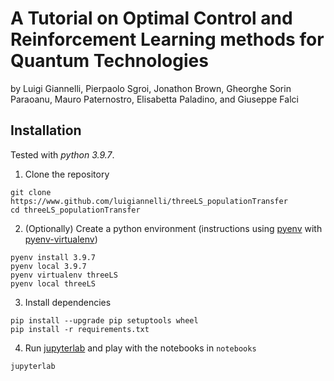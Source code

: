 # A Tutorial on Optimal Control and Reinforcement Learning methods for Quantum Technologies
by Luigi Giannelli, Pierpaolo Sgroi, Jonathon Brown, Gheorghe Sorin Paraoanu, Mauro Paternostro, Elisabetta Paladino, and Giuseppe Falci

## Installation
Tested with *python 3.9.7*.

1. Clone the repository
``` shell
git clone https://www.github.com/luigiannelli/threeLS_populationTransfer
cd threeLS_populationTransfer
```

2. (Optionally) Create a python environment (instructions using
   [pyenv](https://github.com/pyenv/pyenv) with
   [pyenv-virtualenv](https://github.com/pyenv/pyenv-virtualenv))
``` shell
pyenv install 3.9.7
pyenv local 3.9.7
pyenv virtualenv threeLS
pyenv local threeLS
```

3. Install dependencies
``` shell
pip install --upgrade pip setuptools wheel
pip install -r requirements.txt
```

4. Run [jupyterlab](https://jupyter.org/) and play with the notebooks in
   `notebooks`

``` shell
jupyterlab
```
